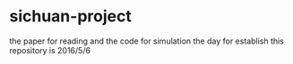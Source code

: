 # sichuan-project
the paper for reading and the code for simulation
the day for establish this repository is 2016/5/6

